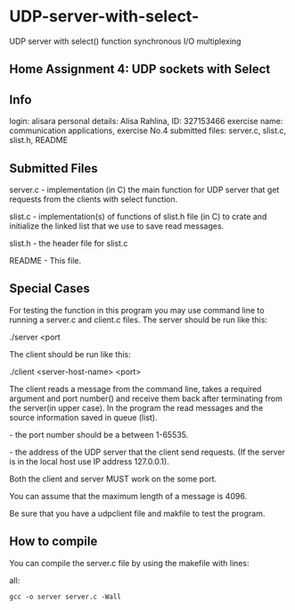 # UDP-server-with-select-
UDP server with select() function synchronous I/O multiplexing 

Home Assignment 4: UDP sockets with Select
----------------------------------------

Info
----
login: 			alisara
personal details: 	Alisa Rahlina, ID: 327153466
exercise name: 		communication applications, exercise No.4
submitted files:	server.c, slist.c, slist.h, README 

Submitted Files
---------------
server.c - implementation (in C) the main function for UDP server that get requests from the clients with select function.

slist.c - implementation(s) of functions of slist.h file (in C) to crate and initialize the linked list that we use to save read messages.

slist.h - the header file for slist.c 

README - This file.

Special Cases
-------------
For testing the function in this program you may use command line to running a server.c and client.c files. The server should be run like this:

./server <port

The client should be run like this:

./client‭ <‬server-host-name‭> <‬port‭>

The client reads a message from the command line, takes a required argument <server-Host-Name> and port number(<port>) and receive them back after terminating from the server(in upper case). In the program the read messages and the source information saved in queue (list).

<port> - the port number should be a between 1-65535.

<server-Host-Name> - the address of the UDP server that the client send requests. (If the server is in the local host use IP address 127.0.0.1).

Both the client and server MUST work on the some port.

You can assume that the maximum length of a message is 4096.

Be sure that you have a udpclient file and makfile to test the program.


How to compile
------------
You can compile the server.c file by using the makefile with lines:

all:

	gcc -o server server.c -Wall
